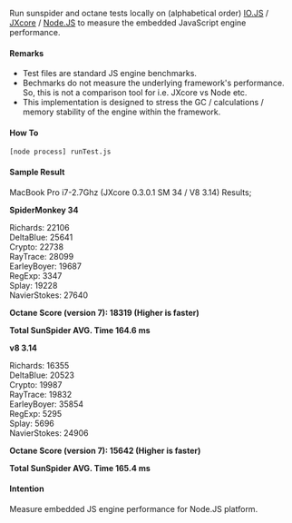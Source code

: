 Run sunspider and octane tests locally on (alphabetical order) [IO.JS](http://iojs.org) / [JXcore](http://jxcore.com) / [Node.JS](http://nodejs.org) to measure the embedded JavaScript engine performance.

#### Remarks

 - Test files are standard JS engine benchmarks.
 - Bechmarks do not measure the underlying framework's performance. So, this is not a comparison tool for i.e. JXcore vs Node etc.
 - This implementation is designed to stress the GC / calculations / memory stability of the engine within the framework.

#### How To

```
[node process] runTest.js
```

#### Sample Result
MacBook Pro i7-2.7Ghz (JXcore 0.3.0.1 SM 34 / V8 3.14) Results;  

**SpiderMonkey 34**  

Richards: 22106  
DeltaBlue: 25641  
Crypto: 22738  
RayTrace: 28099  
EarleyBoyer: 19687  
RegExp: 3347  
Splay: 19228  
NavierStokes: 27640  

**Octane Score (version 7): 18319 (Higher is faster)**

**Total SunSpider AVG. Time 164.6 ms**


**v8 3.14**  

Richards: 16355  
DeltaBlue: 20523  
Crypto: 19987  
RayTrace: 19832  
EarleyBoyer: 35854  
RegExp: 5295  
Splay: 5696  
NavierStokes: 24906  

**Octane Score (version 7): 15642 (Higher is faster)**

**Total SunSpider AVG. Time 165.4 ms**


#### Intention
Measure embedded JS engine performance for Node.JS platform.

